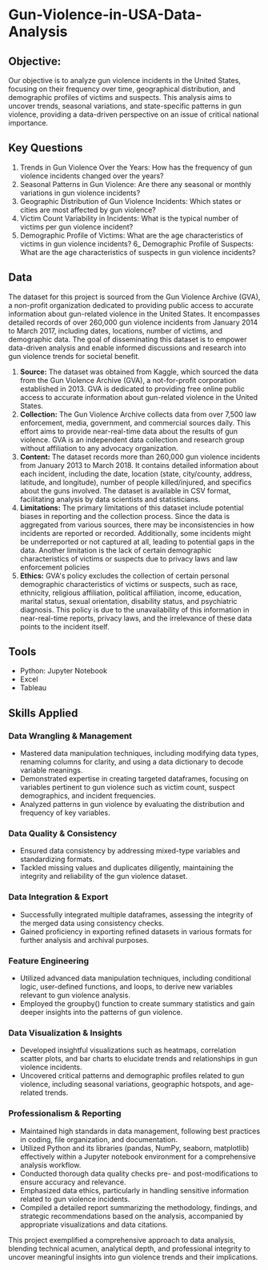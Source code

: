 # Gun-Violence-in-USA-Data-Analysis

## Objective:

Our objective is to analyze gun violence incidents in the United States, focusing on their frequency over time, geographical distribution, and demographic profiles of victims and suspects. This analysis aims to uncover trends, seasonal variations, and state-specific patterns in gun violence, providing a data-driven perspective on an issue of critical national importance.

## Key Questions
1) Trends in Gun Violence Over the Years: 
How has the frequency of gun violence incidents changed over the years?
2) Seasonal Patterns in Gun Violence: 
Are there any seasonal or monthly variations in gun violence incidents?
3) Geographic Distribution of Gun Violence Incidents: 
Which states or cities are most affected by gun violence?
4) Victim Count Variability in Incidents: What is the typical number of victims per gun violence incident?
5) Demographic Profile of Victims: 
What are the age characteristics of victims in gun violence incidents?
6_ Demographic Profile of Suspects: 
What are the age characteristics of suspects in gun violence incidents?

## Data

The dataset for this project is sourced from the Gun Violence Archive (GVA), a non-profit organization dedicated to providing public access to accurate information about gun-related violence in the United States. It encompasses detailed records of over 260,000 gun violence incidents from January 2014 to March 2017, including dates, locations, number of victims, and demographic data. The goal of disseminating this dataset is to empower data-driven analysis and enable informed discussions and research into gun violence trends for societal benefit.

1) **Source:**
  The dataset was obtained from Kaggle, which sourced the data from the Gun Violence Archive (GVA), a not-for-profit corporation established in 2013. GVA is dedicated to providing free online public access to accurate information about gun-related violence in the United States.
2) **Collection:**
  The Gun Violence Archive collects data from over 7,500 law enforcement, media, government, and commercial sources daily. This effort aims to provide near-real-time data about the results of gun violence. GVA is an independent data collection and research group without affiliation to any advocacy organization.
3) **Content:**
The dataset records more than 260,000 gun violence incidents from January 2013 to March 2018. It contains detailed information about each incident, including the date, location (state, city/county, address, latitude, and longitude), number of people killed/injured, and specifics about the guns involved. The dataset is available in CSV format, facilitating analysis by data scientists and statisticians.
4) **Limitations:**
The primary limitations of this dataset include potential biases in reporting and the collection process. Since the data is aggregated from various sources, there may be inconsistencies in how incidents are reported or recorded. Additionally, some incidents might be underreported or not captured at all, leading to potential gaps in the data. Another limitation is the lack of certain demographic characteristics of victims or suspects due to privacy laws and law enforcement policies
5) **Ethics:**
GVA's policy excludes the collection of certain personal demographic characteristics of victims or suspects, such as race, ethnicity, religious affiliation, political affiliation, income, education, marital status, sexual orientation, disability status, and psychiatric diagnosis. This policy is due to the unavailability of this information in near-real-time reports, privacy laws, and the irrelevance of these data points to the incident itself.

## Tools

-   Python: Jupyter Notebook
-   Excel
-   Tableau

## Skills Applied

### Data Wrangling & Management

-   Mastered data manipulation techniques, including modifying data types, renaming columns for clarity, and using a data dictionary to decode variable meanings.
-   Demonstrated expertise in creating targeted dataframes, focusing on variables pertinent to gun violence such as victim count, suspect demographics, and incident frequencies.
-   Analyzed patterns in gun violence by evaluating the distribution and frequency of key variables.

### Data Quality & Consistency

-   Ensured data consistency by addressing mixed-type variables and standardizing formats.
-   Tackled missing values and duplicates diligently, maintaining the integrity and reliability of the gun violence dataset.

### Data Integration & Export

-   Successfully integrated multiple dataframes, assessing the integrity of the merged data using consistency checks.
-   Gained proficiency in exporting refined datasets in various formats for further analysis and archival purposes.

### Feature Engineering

-   Utilized advanced data manipulation techniques, including conditional logic, user-defined functions, and loops, to derive new variables relevant to gun violence analysis.
-   Employed the groupby() function to create summary statistics and gain deeper insights into the patterns of gun violence.

### Data Visualization & Insights

-   Developed insightful visualizations such as heatmaps, correlation scatter plots, and bar charts to elucidate trends and relationships in gun violence incidents.
-   Uncovered critical patterns and demographic profiles related to gun violence, including seasonal variations, geographic hotspots, and age-related trends.

### Professionalism & Reporting

-   Maintained high standards in data management, following best practices in coding, file organization, and documentation.
-   Utilized Python and its libraries (pandas, NumPy, seaborn, matplotlib) effectively within a Jupyter notebook environment for a comprehensive analysis workflow.
-   Conducted thorough data quality checks pre- and post-modifications to ensure accuracy and relevance.
-   Emphasized data ethics, particularly in handling sensitive information related to gun violence incidents.
-   Compiled a detailed report summarizing the methodology, findings, and strategic recommendations based on the analysis, accompanied by appropriate visualizations and data citations.

This project exemplified a comprehensive approach to data analysis, blending technical acumen, analytical depth, and professional integrity to uncover meaningful insights into gun violence trends and their implications.




